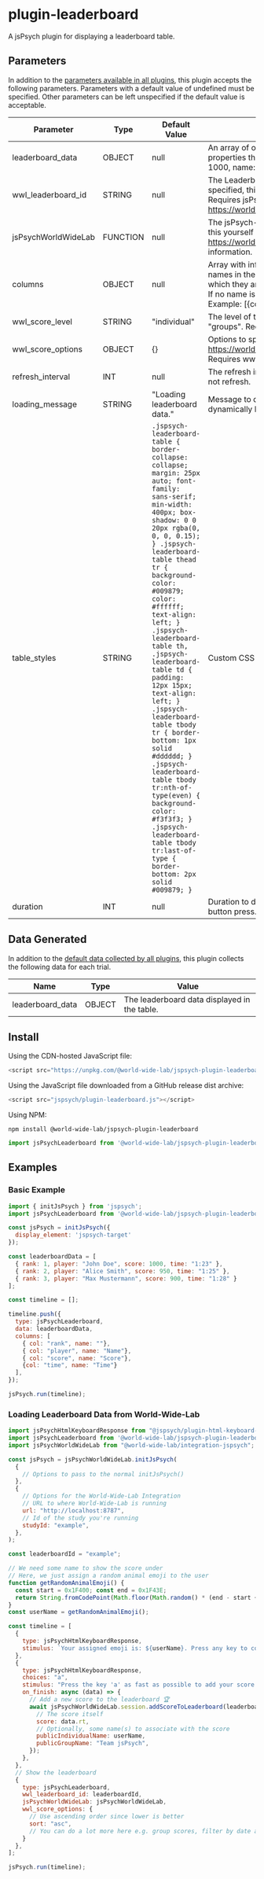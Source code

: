# plugin-leaderboard

A jsPsych plugin for displaying a leaderboard table.

## Parameters

In addition to the [parameters available in all plugins](https://jspsych.org/latest/overview/plugins.md#parameters-available-in-all-plugins), this plugin accepts the following parameters. Parameters with a default value of undefined must be specified. Other parameters can be left unspecified if the default value is acceptable.

| Parameter           | Type             | Default Value      | Description                              |
| ------------------- | ---------------- | ------------------ | ---------------------------------------- |
| leaderboard_data    | OBJECT           | null               | An array of objects containing leaderboard data. Each object should have properties that will be displayed as columns. Example: [{rank: 1, score: 1000, name: "Player 1"}] |
| wwl_leaderboard_id  | STRING           | null               | The LeaderboardId in World-Wide-Lab (https://worldwidelab.org/). If specified, this will automatically download and display leaderboard data. Requires jsPsychWorldWideLab to be set. See https://worldwidelab.org/guides/leaderboards.html for more information. |
| jsPsychWorldWideLab | FUNCTION         | null               | The jsPsych-WorldWideLab integration. You will need to import and load this yourself and then just pass it here. See https://worldwidelab.org/guides/integration-jsPsych.html for more information. |
| columns             | OBJECT           | null               | Array with information about the table columns. Should match the property names in the data objects. The order of the columns will be the order in which they are displayed and the supplied names will be used as headers. If no name is supplied, the property name itself will be used as header. Example: [{col: "name", name: "Player Name"}, {col: score}] |
| wwl_score_level     | STRING           | "individual"       | The level of the scores to retrieve from WWL. Either "individual" or "groups". Requires wwl_leaderboard_id. |
| wwl_score_options   | OBJECT           | {}                 | Options to specify how scores should be retrieved from WWL. See: https://worldwidelab.org/reference/client.getleaderoardscoresoptions.html Requires wwl_leaderboard_id. |
| refresh_interval    | INT              | null               | The refresh interval in seconds to update the leaderboard data. If null, will not refresh. |
| loading_message     | STRING           | "Loading leaderboard data." | Message to display while loading leaderboard data. Only displayed when dynamically loading data. |
| table_styles        | STRING           | `.jspsych-leaderboard-table { border-collapse: collapse; margin: 25px auto; font-family: sans-serif; min-width: 400px; box-shadow: 0 0 20px rgba(0, 0, 0, 0.15); } .jspsych-leaderboard-table thead tr { background-color: #009879; color: #ffffff; text-align: left; } .jspsych-leaderboard-table th, .jspsych-leaderboard-table td { padding: 12px 15px; text-align: left; } .jspsych-leaderboard-table tbody tr { border-bottom: 1px solid #dddddd; } .jspsych-leaderboard-table tbody tr:nth-of-type(even) { background-color: #f3f3f3; } .jspsych-leaderboard-table tbody tr:last-of-type { border-bottom: 2px solid #009879; }` | Custom CSS styles for the table (optional) |
| duration            | INT              | null               | Duration to display the leaderboard in milliseconds. If null, will require button press. |

## Data Generated

In addition to the [default data collected by all plugins](https://jspsych.org/latest/overview/plugins.md#data-collected-by-all-plugins), this plugin collects the following data for each trial.

| Name             | Type    | Value                                        |
| ---------------- | ------- | -------------------------------------------- |
| leaderboard_data | OBJECT  | The leaderboard data displayed in the table. |

## Install

Using the CDN-hosted JavaScript file:

```js
<script src="https://unpkg.com/@world-wide-lab/jspsych-plugin-leaderboard"></script>
```

Using the JavaScript file downloaded from a GitHub release dist archive:

```js
<script src="jspsych/plugin-leaderboard.js"></script>
```

Using NPM:

```
npm install @world-wide-lab/jspsych-plugin-leaderboard
```

```js
import jsPsychLeaderboard from '@world-wide-lab/jspsych-plugin-leaderboard';
```

## Examples

### Basic Example

```javascript
import { initJsPsych } from 'jspsych';
import jsPsychLeaderboard from '@world-wide-lab/jspsych-plugin-leaderboard';

const jsPsych = initJsPsych({
  display_element: 'jspsych-target'
});

const leaderboardData = [
  { rank: 1, player: "John Doe", score: 1000, time: "1:23" },
  { rank: 2, player: "Alice Smith", score: 950, time: "1:25" },
  { rank: 3, player: "Max Mustermann", score: 900, time: "1:28" }
];

const timeline = [];

timeline.push({
  type: jsPsychLeaderboard,
  data: leaderboardData,
  columns: [
    { col: "rank", name: ""},
    { col: "player", name: "Name"},
    { col: "score", name: "Score"},
    {col: "time", name: "Time"}
  ],
});

jsPsych.run(timeline);
```

### Loading Leaderboard Data from World-Wide-Lab

```javascript
import jsPsychHtmlKeyboardResponse from "@jspsych/plugin-html-keyboard-response";
import jsPsychLeaderboard from '@world-wide-lab/jspsych-plugin-leaderboard';
import jsPsychWorldWideLab from "@world-wide-lab/integration-jspsych";

const jsPsych = jsPsychWorldWideLab.initJsPsych(
  {
    // Options to pass to the normal initJsPsych()
  },
  {
    // Options for the World-Wide-Lab Integration
    // URL to where World-Wide-Lab is running
    url: "http://localhost:8787",
    // Id of the study you're running
    studyId: "example",
  },
);

const leaderboardId = "example";

// We need some name to show the score under
// Here, we just assign a random animal emoji to the user
function getRandomAnimalEmoji() {
  const start = 0x1F400; const end = 0x1F43E;
  return String.fromCodePoint(Math.floor(Math.random() * (end - start + 1)) + start);
}
const userName = getRandomAnimalEmoji();

const timeline = [
  {
    type: jsPsychHtmlKeyboardResponse,
    stimulus: `Your assigned emoji is: ${userName}. Press any key to continue.`,
  },
  {
    type: jsPsychHtmlKeyboardResponse,
    choices: "a",
    stimulus: "Press the key 'a' as fast as possible to add your score to the leaderboard.",
    on_finish: async (data) => {
      // Add a new score to the leaderboard 🏆️
      await jsPsychWorldWideLab.session.addScoreToLeaderboard(leaderboardId, {
        // The score itself
        score: data.rt,
        // Optionally, some name(s) to associate with the score
        publicIndividualName: userName,
        publicGroupName: "Team jsPsych",
      });
    },
  },
  // Show the leaderboard
  {
    type: jsPsychLeaderboard,
    wwl_leaderboard_id: leaderboardId,
    jsPsychWorldWideLab: jsPsychWorldWideLab,
    wwl_score_options: {
      // Use ascending order since lower is better
      sort: "asc",
      // You can do a lot more here e.g. group scores, filter by date and aggregate scores
    }
  },
];

jsPsych.run(timeline);
```
